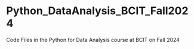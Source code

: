 # Python_DataAnalysis_BCIT_Fall2024
Code Files in the Python for Data Analysis course at BCIT on Fall 2024

